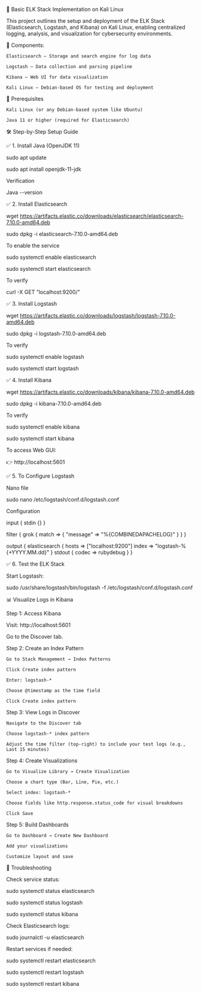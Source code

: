 🚀 Basic ELK Stack Implementation on Kali Linux

This project outlines the setup and deployment of the ELK Stack (Elasticsearch, Logstash, and Kibana) on Kali Linux, enabling centralized logging, analysis, and visualization for cybersecurity environments.

🔧 Components:

    Elasticsearch – Storage and search engine for log data

    Logstash – Data collection and parsing pipeline

    Kibana – Web UI for data visualization

    Kali Linux – Debian-based OS for testing and deployment

🧰 Prerequisites

    Kali Linux (or any Debian-based system like Ubuntu)

    Java 11 or higher (required for Elasticsearch)


🛠️ Step-by-Step Setup Guide

✅ 1. Install Java (OpenJDK 11)

sudo apt update

sudo apt install openjdk-11-jdk

Verification

Java --version


✅ 2. Install Elasticsearch

wget https://artifacts.elastic.co/downloads/elasticsearch/elasticsearch-7.10.0-amd64.deb

sudo dpkg -i elasticsearch-7.10.0-amd64.deb

To enable the service

sudo systemctl enable elasticsearch

sudo systemctl start elasticsearch

To verify 

curl -X GET "localhost:9200/"


✅ 3. Install Logstash

wget https://artifacts.elastic.co/downloads/logstash/logstash-7.10.0-amd64.deb

sudo dpkg -i logstash-7.10.0-amd64.deb

To verify

sudo systemctl enable logstash

sudo systemctl start logstash


✅ 4. Install Kibana

wget https://artifacts.elastic.co/downloads/kibana/kibana-7.10.0-amd64.deb

sudo dpkg -i kibana-7.10.0-amd64.deb

To verify

sudo systemctl enable kibana

sudo systemctl start kibana

To access Web GUI:

 👉 http://localhost:5601


✅ 5. To Configure Logstash

Nano file 

sudo nano /etc/logstash/conf.d/logstash.conf

Configuration

input {
    stdin {}
}

filter {
    grok {
        match => { "message" => "%{COMBINEDAPACHELOG}" }
    }
}

output {
    elasticsearch {
        hosts => ["localhost:9200"]
        index => "logstash-%{+YYYY.MM.dd}"
    }
    stdout { codec => rubydebug }
}


✅ 6. Test the ELK Stack

Start Logstash:

sudo /usr/share/logstash/bin/logstash -f /etc/logstash/conf.d/logstash.conf


📊 Visualize Logs in Kibana

Step 1: Access Kibana

Visit: http://localhost:5601

Go to the Discover tab.

Step 2: Create an Index Pattern

    Go to Stack Management → Index Patterns

    Click Create index pattern

    Enter: logstash-*

    Choose @timestamp as the time field

    Click Create index pattern
    

Step 3: View Logs in Discover

    Navigate to the Discover tab

    Choose logstash-* index pattern

    Adjust the time filter (top-right) to include your test logs (e.g., Last 15 minutes)


Step 4: Create Visualizations

    Go to Visualize Library → Create Visualization

    Choose a chart type (Bar, Line, Pie, etc.)

    Select index: logstash-*

    Choose fields like http.response.status_code for visual breakdowns

    Click Save


Step 5: Build Dashboards

    Go to Dashboard → Create New Dashboard

    Add your visualizations

    Customize layout and save


🧪 Troubleshooting

Check service status:

sudo systemctl status elasticsearch

sudo systemctl status logstash

sudo systemctl status kibana


Check Elasticsearch logs:

sudo journalctl -u elasticsearch


Restart services if needed:

sudo systemctl restart elasticsearch

sudo systemctl restart logstash

sudo systemctl restart kibana

